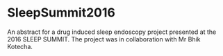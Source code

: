 # SleepSummit2016
An abstract for a drug induced sleep endoscopy project presented at the 2016 SLEEP SUMMIT.
The project was in collaboration with Mr Bhik Kotecha.
